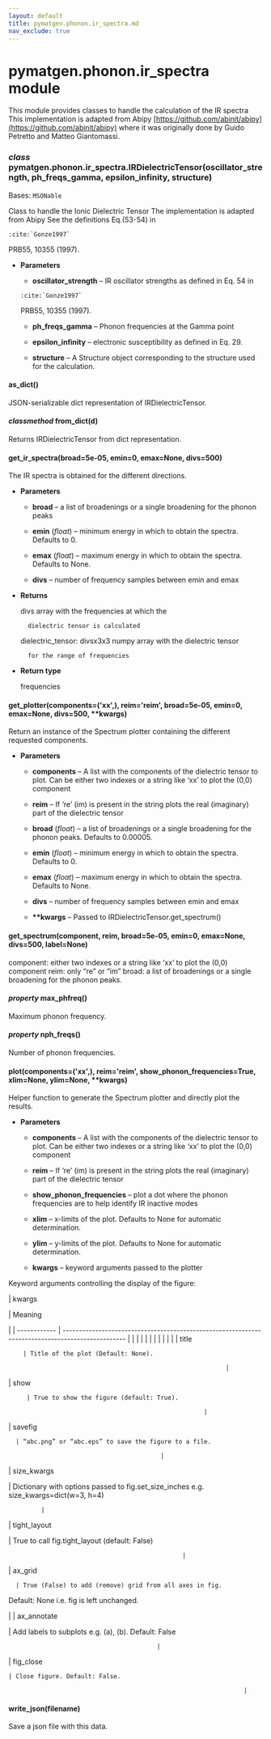 ```yaml
---
layout: default
title: pymatgen.phonon.ir_spectra.md
nav_exclude: true
---
```


# pymatgen.phonon.ir_spectra module

This module provides classes to handle the calculation of the IR spectra
This implementation is adapted from Abipy
[https://github.com/abinit/abipy](https://github.com/abinit/abipy)
where it was originally done by Guido Petretto and Matteo Giantomassi.


### _class_ pymatgen.phonon.ir_spectra.IRDielectricTensor(oscillator_strength, ph_freqs_gamma, epsilon_infinity, structure)
Bases: `MSONable`

Class to handle the Ionic Dielectric Tensor
The implementation is adapted from Abipy
See the definitions Eq.(53-54) in

```
:cite:`Gonze1997`
```

 PRB55, 10355 (1997).


* **Parameters**


    * **oscillator_strength** – IR oscillator strengths as defined in Eq. 54 in


    ```
    :cite:`Gonze1997`
    ```

     PRB55, 10355 (1997).


    * **ph_freqs_gamma** – Phonon frequencies at the Gamma point


    * **epsilon_infinity** – electronic susceptibility as defined in Eq. 29.


    * **structure** – A Structure object corresponding to the structure used for the calculation.



#### as_dict()
JSON-serializable dict representation of IRDielectricTensor.


#### _classmethod_ from_dict(d)
Returns IRDielectricTensor from dict representation.


#### get_ir_spectra(broad=5e-05, emin=0, emax=None, divs=500)
The IR spectra is obtained for the different directions.


* **Parameters**


    * **broad** – a list of broadenings or a single broadening for the phonon peaks


    * **emin** (*float*) – minimum energy in which to obtain the spectra. Defaults to 0.


    * **emax** (*float*) – maximum energy in which to obtain the spectra. Defaults to None.


    * **divs** – number of frequency samples between emin and emax



* **Returns**

    divs array with the frequencies at which the

        dielectric tensor is calculated

    dielectric_tensor: divsx3x3 numpy array with the dielectric tensor

        for the range of frequencies




* **Return type**

    frequencies



#### get_plotter(components=('xx',), reim='reim', broad=5e-05, emin=0, emax=None, divs=500, \*\*kwargs)
Return an instance of the Spectrum plotter containing the different requested components.


* **Parameters**


    * **components** – A list with the components of the dielectric tensor to plot.
    Can be either two indexes or a string like ‘xx’ to plot the (0,0) component


    * **reim** – If ‘re’ (im) is present in the string plots the real (imaginary) part of the dielectric tensor


    * **broad** (*float*) – a list of broadenings or a single broadening for the phonon peaks. Defaults to 0.00005.


    * **emin** (*float*) – minimum energy in which to obtain the spectra. Defaults to 0.


    * **emax** (*float*) – maximum energy in which to obtain the spectra. Defaults to None.


    * **divs** – number of frequency samples between emin and emax


    * **\*\*kwargs** – Passed to IRDielectricTensor.get_spectrum()



#### get_spectrum(component, reim, broad=5e-05, emin=0, emax=None, divs=500, label=None)
component: either two indexes or a string like ‘xx’ to plot the (0,0) component
reim: only “re” or “im”
broad: a list of broadenings or a single broadening for the phonon peaks.


#### _property_ max_phfreq()
Maximum phonon frequency.


#### _property_ nph_freqs()
Number of phonon frequencies.


#### plot(components=('xx',), reim='reim', show_phonon_frequencies=True, xlim=None, ylim=None, \*\*kwargs)
Helper function to generate the Spectrum plotter and directly plot the results.


* **Parameters**


    * **components** – A list with the components of the dielectric tensor to plot.
    Can be either two indexes or a string like ‘xx’ to plot the (0,0) component


    * **reim** – If ‘re’ (im) is present in the string plots the real (imaginary) part of the dielectric tensor


    * **show_phonon_frequencies** – plot a dot where the phonon frequencies are to help identify IR inactive modes


    * **xlim** – x-limits of the plot. Defaults to None for automatic determination.


    * **ylim** – y-limits of the plot. Defaults to None for automatic determination.


    * **kwargs** – keyword arguments passed to the plotter


Keyword arguments controlling the display of the figure:

| kwargs

 | Meaning

 |
| ------------ | ------------------------------------------------------------------------------------------------- |  |  |  |  |  |  |  |  |  |  |
| title

        | Title of the plot (Default: None).

                                                                |
| show

         | True to show the figure (default: True).

                                                          |
| savefig

      | “abc.png” or “abc.eps” to save the figure to a file.

                                              |
| size_kwargs

  | Dictionary with options passed to fig.set_size_inches
e.g. size_kwargs=dict(w=3, h=4)

             |
| tight_layout

 | True to call fig.tight_layout (default: False)

                                                    |
| ax_grid

      | True (False) to add (remove) grid from all axes in fig.
Default: None i.e. fig is left unchanged.

 |
| ax_annotate

  | Add labels to  subplots e.g. (a), (b).
Default: False

                                             |
| fig_close

    | Close figure. Default: False.

                                                                     |

#### write_json(filename)
Save a json file with this data.